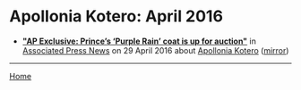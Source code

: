 # Apollonia Kotero: April 2016

 - [**"AP Exclusive: Prince’s ‘Purple Rain’ coat is up for auction"**](https://www.apnews.com/8110dcbaa6714d75a12db043ff989975) in [Associated Press News](https://www.apnews.com/) on 29 April 2016 about [Apollonia Kotero](../../topics/apollonia-kotero/index.md) ([mirror](https://web.archive.org/web/*/https://www.apnews.com/8110dcbaa6714d75a12db043ff989975))

----

[Home](./)
